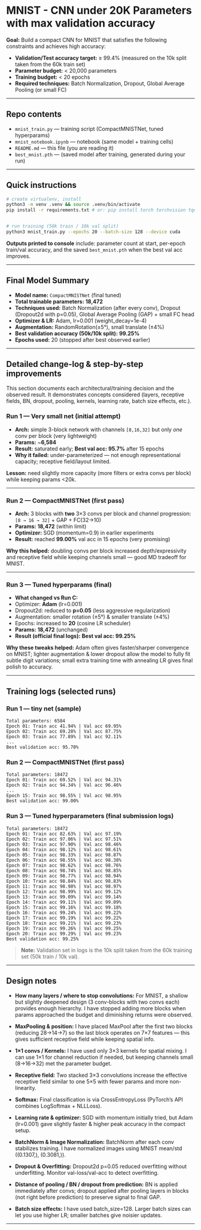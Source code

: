 # MNIST - CNN under 20K Parameters with max validation accuracy


**Goal:** Build a compact CNN for MNIST that satisfies the following constraints and achieves high accuracy:
- **Validation/Test accuracy target:** ≥ 99.4% (measured on the 10k split taken from the 60k train set)
- **Parameter budget:** < 20,000 parameters
- **Training budget:** < 20 epochs
- **Required techniques:** Batch Normalization, Dropout, Global Average Pooling (or small FC)


---


## Repo contents
- `mnist_train.py` — training script (CompactMNISTNet, tuned hyperparams)
- `mnist_notebook.ipynb` — notebook (same model + training cells)
- `README.md` — this file (you are reading it)
- `best_mnist.pth` — (saved model after training, generated during your run)


---


## Quick instructions
```bash
# create virtualenv, install
python3 -m venv .venv && source .venv/bin/activate
pip install -r requirements.txt # or: pip install torch torchvision tqdm


# run training (50k train / 10k val split)
python3 mnist_train.py --epochs 20 --batch-size 128 --device cuda
```


**Outputs printed to console** include: parameter count at start, per-epoch train/val accuracy, and the saved `best_mnist.pth` when the best val acc improves.


---


## Final Model Summary
- **Model name:** `CompactMNISTNet` (final tuned)
- **Total trainable parameters:** **18,472**
- **Techniques used:** Batch Normalization (after every conv), Dropout (Dropout2d with p=0.05), Global Average Pooling (GAP) + small FC head
- **Optimizer & LR:** Adam, lr=0.001 (weight_decay=1e-4)
- **Augmentation:** RandomRotation(±5°), small translate (±4%)
- **Best validation accuracy (50k/10k split):** **99.25%**
- **Epochs used:** 20 (stopped after best observed earlier)


---


## Detailed change-log & step-by-step improvements 
This section documents each architectural/training decision and the observed result. It demonstrates concepts considered (layers, receptive fields, BN, dropout, pooling, kernels, learning rate, batch size effects, etc.).


### Run 1 — **Very small net** (initial attempt)
- **Arch:** simple 3-block network with channels `[8,16,32]` but only _one_ conv per block (very lightweight)
- **Params:** ~**6,584**
- **Result:** saturated early; **Best val acc: 95.7%** after 15 epochs
- **Why it failed:** under-parameterized — not enough representational capacity; receptive field/layout limited.


**Lesson:** need slightly more capacity (more filters or extra convs per block) while keeping params <20k.


---


### Run 2 — **CompactMNISTNet (first pass)**
- **Arch:** 3 blocks with **two** 3×3 convs per block and channel progression: `[8 → 16 → 32]` + GAP + FC(32→10)
- **Params:** **18,472** (within limit)
- **Optimizer:** SGD (momentum=0.9) in earlier experiments
- **Result:** reached **99.00%** val acc in 15 epochs (very promising)


**Why this helped:** doubling convs per block increased depth/expressivity and receptive field while keeping channels small — good MD tradeoff for MNIST.


---


### Run 3 — **Tuned hyperparams (final)**
- **What changed vs Run C:**
- Optimizer: **Adam** (lr=0.001)
- Dropout2d: reduced to **p=0.05** (less aggressive regularization)
- Augmentation: smaller rotation (±5°) & smaller translate (±4%)
- Epochs: increased to **20** (cosine LR scheduler)
- **Params:** **18,472** (unchanged)
- **Result (official final logs):** **Best val acc: 99.25%**


**Why these tweaks helped:** Adam often gives faster/sharper convergence on MNIST; lighter augmentation & lower dropout allow the model to fully fit subtle digit variations; small extra training time with annealing LR gives final polish to accuracy.

---


## Training logs (selected runs)


### Run 1 — tiny net (sample)
```
Total parameters: 6584
Epoch 01: Train acc 41.94% | Val acc 69.95%
Epoch 02: Train acc 69.28% | Val acc 87.75%
Epoch 03: Train acc 77.89% | Val acc 92.11%
...
Best validation acc: 95.70%
```

### Run 2 — CompactMNISTNet (first pass)
```
Total parameters: 18472
Epoch 01: Train acc 69.52% | Val acc 94.31%
Epoch 02: Train acc 94.34% | Val acc 96.46%
...
Epoch 15: Train acc 98.55% | Val acc 98.95%
Best validation acc: 99.00%
```

### Run 3 — Tuned hyperparameters (final submission logs)
```
Total parameters: 18472
Epoch 01: Train acc 82.63% | Val acc 97.19%
Epoch 02: Train acc 97.06% | Val acc 97.51%
Epoch 03: Train acc 97.90% | Val acc 98.46%
Epoch 04: Train acc 98.12% | Val acc 98.61%
Epoch 05: Train acc 98.33% | Val acc 98.87%
Epoch 06: Train acc 98.55% | Val acc 98.38%
Epoch 07: Train acc 98.62% | Val acc 98.76%
Epoch 08: Train acc 98.74% | Val acc 98.85%
Epoch 09: Train acc 98.77% | Val acc 98.94%
Epoch 10: Train acc 98.84% | Val acc 98.83%
Epoch 11: Train acc 98.98% | Val acc 98.97%
Epoch 12: Train acc 98.99% | Val acc 99.12%
Epoch 13: Train acc 99.09% | Val acc 99.14%
Epoch 14: Train acc 99.11% | Val acc 99.09%
Epoch 15: Train acc 99.16% | Val acc 99.18%
Epoch 16: Train acc 99.24% | Val acc 99.22%
Epoch 17: Train acc 99.19% | Val acc 99.22%
Epoch 18: Train acc 99.21% | Val acc 99.23%
Epoch 19: Train acc 99.26% | Val acc 99.25%
Epoch 20: Train acc 99.29% | Val acc 99.23%
Best validation acc: 99.25%
```

> **Note:** Validation set in logs is the 10k split taken from the 60k training set (50k train / 10k val).


---


## Design notes
- **How many layers / where to stop convolutions:** For MNIST, a shallow but slightly deepened design (3 conv-blocks with two convs each) provides enough hierarchy. I have stopped adding more blocks when params approached the budget and diminishing returns were observed.


- **MaxPooling & position:** I have placed MaxPool after the first two blocks (reducing 28→14→7) so the last block operates on 7×7 features — this gives sufficient receptive field while keeping spatial info.


- **1×1 convs / Kernels:** I have used only 3×3 kernels for spatial mixing. I can use 1×1 for channel reduction if needed, but keeping channels small (8→16→32) met the parameter budget.


- **Receptive field:** Two stacked 3×3 convolutions increase the effective receptive field similar to one 5×5 with fewer params and more non-linearity.


- **Softmax:** Final classification is via CrossEntropyLoss (PyTorch’s API combines LogSoftmax + NLLLoss).


- **Learning rate & optimizer:** SGD with momentum initially tried, but Adam (lr=0.001) gave slightly faster & higher peak accuracy in the compact setup.


- **BatchNorm & Image Normalization:** BatchNorm after each conv stabilizes training. I have normalized images using MNIST mean/std ((0.1307,), (0.3081,)).


- **Dropout & Overfitting:** Dropout2d p=0.05 reduced overfitting without underfitting. Monitor val-loss/val-acc to detect overfitting.


- **Distance of pooling / BN / dropout from prediction:** BN is applied immediately after convs; dropout applied after pooling layers in blocks (not right before prediction) to preserve signal to final GAP.


- **Batch size effects:** I have used batch_size=128. Larger batch sizes can let you use higher LR; smaller batches give noisier updates.


---